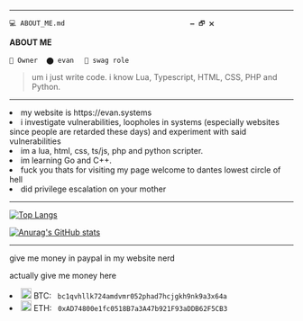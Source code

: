 


<hr>

<code>💻 ABOUT_ME.md&lrm;&nbsp;&lrm;&nbsp;&lrm;&nbsp;&lrm;&nbsp;&lrm;&nbsp;&lrm;&nbsp;&lrm;&nbsp;&lrm;&nbsp;&lrm;&nbsp;&lrm;&nbsp;&lrm;&nbsp;&lrm;&nbsp;&lrm;&nbsp;&lrm;&nbsp;&lrm;&nbsp;&lrm;&nbsp;&lrm;&nbsp;&lrm;&nbsp;&lrm;&nbsp;&lrm;&nbsp;&lrm;&nbsp;&lrm;&nbsp;&lrm;&nbsp;&lrm;&nbsp;&lrm;&nbsp;&lrm;&nbsp;&lrm;&nbsp;&lrm;&nbsp;&lrm;&nbsp;&lrm;&nbsp;&lrm;&nbsp;🗕 🗗 🗙</code>

<b> ABOUT ME </b>

`🔴 Owner `&nbsp;&nbsp;`⬤ evan ` &nbsp;&nbsp;`🔵 swag role `


>  um i just write code. i know Lua, Typescript, HTML, CSS, PHP and Python.

<hr>

<li> my website is https://evan.systems </li>
<li> i investigate vulnerabilities, loopholes in systems (especially websites since people are retarded these days) and experiment with said vulnerabilities </li>
<li> im a lua, html, css, ts/js, php and python scripter. </li>
<li> im learning Go and C++. </li>
<li> fuck you thats for visiting my page welcome to dantes lowest circle of hell</li>
<li> did privilege escalation on your mother </li>

<hr>

[![Top Langs](https://github-readme-stats.vercel.app/api/top-langs/?username=evannnns&layout=compact)](https://github.com/anuraghazra/github-readme-stats)

[![Anurag's GitHub stats](https://github-readme-stats.vercel.app/api?username=evannnns)](https://github.com/anuraghazra/github-readme-stats)

<hr>

give me money in paypal in my website nerd

actually give me money here 
<li> <img src="https://icons.iconarchive.com/icons/cjdowner/cryptocurrency-flat/1024/Bitcoin-BTC-icon.png" length="19" width="19"> BTC: <code> bc1qvhllk724amdvmr052phad7hcjgkh9nk9a3x64a </code>  </li>
<li> <img src="https://upload.wikimedia.org/wikipedia/commons/thumb/6/6f/Ethereum-icon-purple.svg/480px-Ethereum-icon-purple.svg.png" length="19" width="19"> ETH: <code> 0xAD74800e1fc0518B7a3A47b921F93aDDB62F5CB3 </code> </li>
